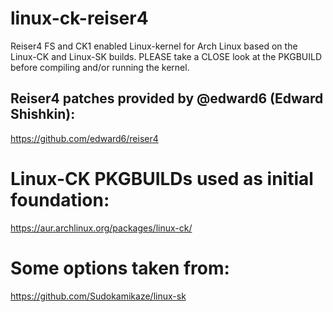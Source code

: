 # linux-ck-reiser4
Reiser4 FS and CK1 enabled Linux-kernel for Arch Linux based on the Linux-CK and Linux-SK builds.
PLEASE take a CLOSE look at the PKGBUILD before compiling and/or running the kernel.

## Reiser4 patches provided by @edward6 (Edward Shishkin):
https://github.com/edward6/reiser4

# Linux-CK PKGBUILDs used as initial foundation: 
https://aur.archlinux.org/packages/linux-ck/

# Some options taken from:
https://github.com/Sudokamikaze/linux-sk
